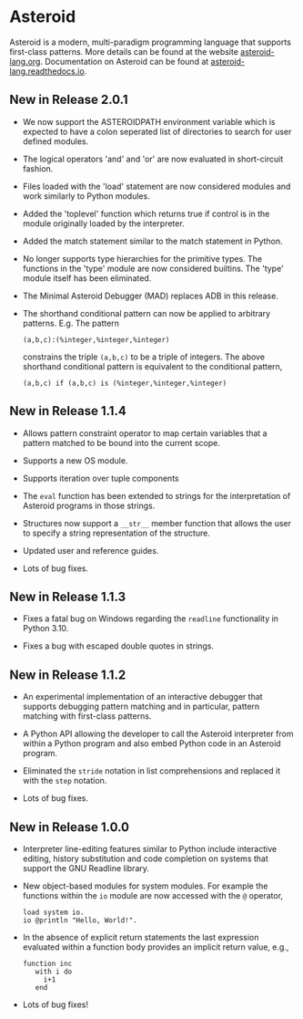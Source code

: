 # Asteroid
Asteroid is a modern, multi-paradigm programming language that supports first-class patterns.  More details can
be found at the website [asteroid-lang.org](https://asteroid-lang.org).
Documentation on Asteroid can be found at
[asteroid-lang.readthedocs.io](https://asteroid-lang.readthedocs.io).

## New in Release 2.0.1

* We now support the ASTEROIDPATH environment variable which is expected to have a colon seperated list of directories to search for user defined modules.

* The logical operators 'and' and 'or' are now evaluated in short-circuit fashion.

* Files loaded with the 'load' statement are now considered modules and work similarly to Python modules.

* Added the 'toplevel' function which returns true if control is in the module originally loaded by the interpreter.

* Added the match statement similar to the match statement in Python.

* No longer supports type hierarchies for the primitive types.  The functions in the 'type' module are now considered builtins. The 'type' module itself has been eliminated.

* The Minimal Asteroid Debugger (MAD) replaces ADB in this release.

* The shorthand conditional pattern can now be applied to arbitrary patterns. E.g. The pattern 
  ```
  (a,b,c):(%integer,%integer,%integer)
  ```
  constrains the triple `(a,b,c)` to be a triple of integers.  The above shorthand conditional pattern is equivalent to the conditional pattern,
  ```
  (a,b,c) if (a,b,c) is (%integer,%integer,%integer)
  ```
  
## New in Release 1.1.4

* Allows pattern constraint operator to map certain variables that a pattern 
  matched to be bound into the current scope.

* Supports a new OS module.

* Supports iteration over tuple components

* The `eval` function has been extended to strings for the interpretation of 
  Asteroid programs in those strings.

* Structures now support a `__str__` member function that allows the user
  to specify a string representation of the structure.
  
* Updated user and reference guides.

* Lots of bug fixes.


## New in Release 1.1.3

* Fixes a fatal bug on Windows regarding the `readline` functionality in Python 3.10.

* Fixes a bug with escaped double quotes in strings.

## New in Release 1.1.2

* An experimental implementation of an interactive debugger that supports debugging pattern matching and in
  particular, pattern matching with first-class patterns.

* A Python API allowing the developer to call the Asteroid interpreter from within a Python program and also embed
  Python code in an Asteroid program.

* Eliminated the `stride` notation in list comprehensions and replaced it with the `step` notation.

* Lots of bug fixes.


## New in Release 1.0.0

* Interpreter line-editing features similar to Python include interactive editing, history substitution and code completion on systems that support the GNU Readline library.

* New object-based modules for system modules.  For example the functions within the
  `io` module are now accessed with the `@` operator,
  ```
  load system io.
  io @println "Hello, World!".
  ```

* In the absence of explicit return statements the last expression evaluated within
  a function body provides an implicit return value, e.g.,
  ```
  function inc
     with i do
       i+1
     end
  ```

* Lots of bug fixes!
